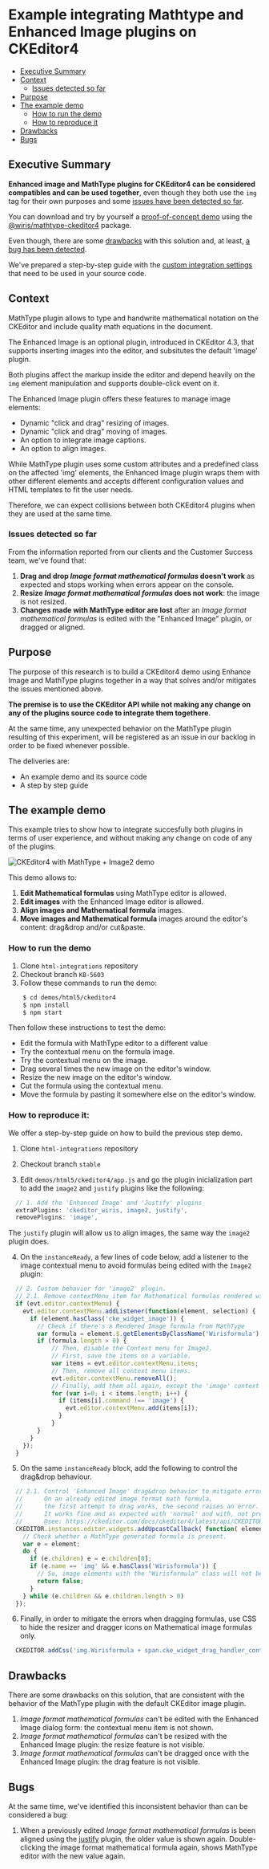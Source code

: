 # Example integrating Mathtype and Enhanced Image plugins on CKEditor4

- [Executive Summary](#executive-summary)
- [Context](#context)
  - [Issues detected so far](#issues-detected-so-far)
- [Purpose](#purpose)
- [The example demo](#the-example-demo)
  - [How to run the demo](#how-to-run-the-demo)
  - [How to reproduce it](#how-to-reproduce-it)
- [Drawbacks](#drawbacks)
- [Bugs](#bugs)

## Executive Summary

**Enhanced image and MathType plugins for CKEditor4 can be considered compatibles and can be used together**, even though they both use the `img` tag for their own purposes and some [issues have been detected so far](#11-issues-detected-so-far).

You can download and try by yourself a [proof-of-concept demo](#how-to-try-it) using the [@wiris/mathtype-ckeditor4](https://www.npmjs.com/package/@wiris/mathtype-ckeditor4) package. 

Even though, there are some [drawbacks](#drawbacks) with this solution and, at least, [a bug has been detected](#bugs). 

We've prepared a step-by-step guide with the [custom integration settings](#how-to-reproduce-it) that need to be used in your source code.

## Context

MathType plugin allows to type and handwrite mathematical notation on the CKEditor and include quality math equations in the document.

The Enhanced Image is an optional plugin, introduced in CKEditor 4.3, that supports inserting images into the editor, and subsitutes the default 'image' plugin.

Both plugins affect the markup inside the editor and depend heavily on the `img` element manipulation and supports double-click event on it.

The Enhanced Image plugin offers these features to manage image elements:
- Dynamic "click and drag" resizing of images.
- Dynamic "click and drag" moving of images.
- An option to integrate image captions.
- An option to align images.

While MathType plugin uses some custom attributes and a predefined class on the affected 'img' elements, the Enhanced Image plugin wraps them with other different elements and accepts different configuration values and HTML templates to fit the user needs. 

Therefore, we can expect collisions between both CKEditor4 plugins when they are used at the same time.

### Issues detected so far

From the information reported from our clients and the Customer Success team, we've found that:

1. **Drag and drop *Image format mathematical formulas* doesn't work** as expected and stops working when errors appear on the console.
2. **Resize *Image format mathematical formulas* does not work**: the image is not resized.
3. **Changes made with MathType editor are lost** after an *Image format mathematical formulas* is edited with the "Enhanced Image" plugin, or dragged or aligned.


## Purpose

The purpose of this research is to build a CKEditor4 demo using Enhance Image and MathType plugins together in a way that solves and/or mitigates the issues mentioned above.

**The premise is to use the CKEditor API while not making any change on any of the plugins source code to integrate them togethere**.

At the same time, any unexpected behavior on the MathType plugin resulting of this experiment, will be registered as an issue in our backlog in order to be fixed whenever possible.

The deliveries are:

- An example demo and its source code
- A step by step guide

## The example demo

This example tries to show how to integrate succesfully both plugins in terms of user experience, and without making any change on code of any of the plugins.

![CKEditor4 with MathType + Image2 demo](./snapshot.png)

This demo allows to: 

1. **Edit Mathematical formulas** using MathType editor is allowed.
2. **Edit images** with the Enhanced Image editor is allowed.
3. **Align images and Mathematical formula** images.
4. **Move images and Mathematical formula** images around the editor's content: drag&drop and/or cut&paste.

### How to run the demo

1. Clone `html-integrations` repository
2. Checkout branch `KB-5603`
3. Follow these commands to run the demo:

```sh
    $ cd demos/html5/ckeditor4
    $ npm install
    $ npm start
```

Then follow these instructions to test the demo:

- Edit the formula with MathType editor to a different value
- Try the contextual menu on the formula image.
- Try the contextual menu on the image.
- Drag several times the new image on the editor's window.
- Resize the new image on the editor's window.
- Cut the formula using the contextual menu.
- Move the formula by pasting it somewhere else on the editor's window. 

### How to reproduce it:

We offer a step-by-step guide on how to build the previous step demo.

1. Clone `html-integrations` repository

2. Checkout branch `stable`

3. Edit `demos/html5/ckeditor4/app.js` and go the plugin inicialization part to add the `image2` and `justify` plugins like the following:

```Javascript
  // 1. Add the 'Enhanced Image' and 'Justify' plugins
  extraPlugins: 'ckeditor_wiris, image2, justify',
  removePlugins: 'image',
```
The `justify` plugin will allow us to align images, the same way the `image2` plugin does.

4. On the `instanceReady`, a few lines of code below, add a listener to the image contextual menu to avoid formulas being edited with the `Image2` plugin:

```Javascript
  // 2. Custom behavior for 'image2' plugin.
  // 2.1. Remove contextMenu item for Mathematical formulas rendered with MathType.
  if (evt.editor.contextMenu) {
    evt.editor.contextMenu.addListener(function(element, selection) {  
      if (element.hasClass('cke_widget_image')) {
        // Check if there's a Rendered Image formula from MathType
        var formula = element.$.getElementsByClassName('Wirisformula');
        if (formula.length > 0) {
            // Then, disable the Context menu for Image2.
            // First, save the items on a variable.
            var items = evt.editor.contextMenu.items;
            // Then, remove all context menu items.
            evt.editor.contextMenu.removeAll();
            // Finally, add them all again, except the 'image' context menu item.
            for (var i=0; i < items.length; i++) {
              if (items[i].command !== 'image') {
                evt.editor.contextMenu.add(items[i]);
              }
            } 
        }        
      }
    });
  }  
```

5. On the same `instanceReady` block, add the following to control the drag&drop behaviour.

```Javascript
  // 2.1. Control 'Enhanced Image' drag&drop behavior to mitigate errors using 'addUpcastCallback'.
  //      On an already edited image format math formula,
  //      the first attempt to drag works, the second raises an error. :shrug:
  //      It works fine and as expected with 'normal' and with, not previously edited MathType, formula images.
  //      @see: https://ckeditor.com/docs/ckeditor4/latest/api/CKEDITOR_plugins_widget_repository.html#method-addUpcastCallback
  CKEDITOR.instances.editor.widgets.addUpcastCallback( function( element ) {    
    // Check whether a MathType generated formula is present.    
    var e = element;
    do {
      if (e.children) e = e.children[0]; 
      if (e.name == 'img' && e.hasClass('Wirisformula')) {
        // So, image elements with the "Wirisformula" class will not be upcasted (e.g. to the Image2 widget).
        return false;
      }
    } while (e.children && e.children.length > 0) 
  });

```


6. Finally, in order to mitigate the errors when dragging formulas, use CSS to hide the resizer and dragger icons on Mathematical image formulas only.

```Javascript
  CKEDITOR.addCss('img.Wirisformula + span.cke_widget_drag_handler_container { display:none !important; } img.Wirisformula + span.cke_image_resizer, img.Wirisformula + span.cke_widget_drag_handler_container + span.cke_image_resizer { display:none !important; }');

```


## Drawbacks

There are some drawbacks on this solution, that are consistent with the behavior of the MathType plugin with the default CKEditor image plugin.

1. *Image format mathematical formulas* can't be edited with the Enhanced Image dialog form: the contextual menu item is not shown.
2. *Image format mathematical formulas* can't be resized with the Enhanced Image plugin: the resize feature is not visible.
3. *Image format mathematical formulas* can't be dragged once with the Enhanced Image plugin: the drag feature is not visible.

## Bugs

At the same time, we've identified this inconsistent behavior than can be considered a bug:

1. When a previously edited *Image format mathematical formulas* is been aligned using the [justify](https://ckeditor.com/cke4/addon/justify) plugin, the older value is shown again. Double-clicking the image format mathematical formula again, shows MathType editor with the new value again.